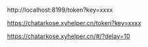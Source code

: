 http://localhost:8199/token?key=xxxx


https://chatarkose.xyhelper.cn/token?key=xxxx


https://chatarkose.xyhelper.cn/#/?delay=10

